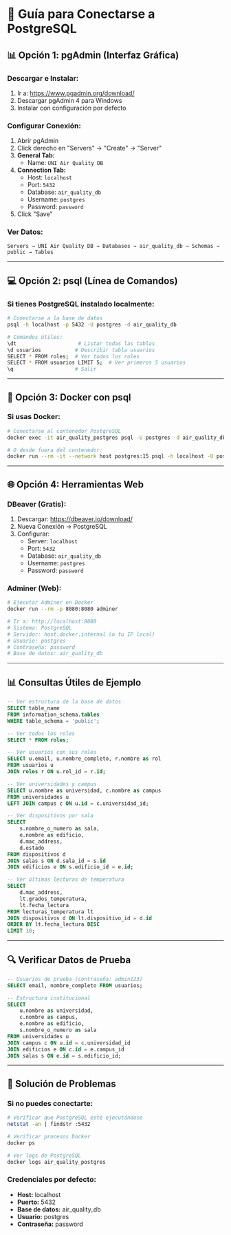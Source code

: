 # 🐘 Guía para Conectarse a PostgreSQL

## 📊 **Opción 1: pgAdmin (Interfaz Gráfica)**

### Descargar e Instalar:
1. Ir a: https://www.pgadmin.org/download/
2. Descargar pgAdmin 4 para Windows
3. Instalar con configuración por defecto

### Configurar Conexión:
1. Abrir pgAdmin
2. Click derecho en "Servers" → "Create" → "Server"
3. **General Tab:**
   - Name: `UNI Air Quality DB`
4. **Connection Tab:**
   - Host: `localhost`
   - Port: `5432`
   - Database: `air_quality_db`
   - Username: `postgres`
   - Password: `password`
5. Click "Save"

### Ver Datos:
```
Servers → UNI Air Quality DB → Databases → air_quality_db → Schemas → public → Tables
```

---

## 💻 **Opción 2: psql (Línea de Comandos)**

### Si tienes PostgreSQL instalado localmente:
```bash
# Conectarse a la base de datos
psql -h localhost -p 5432 -U postgres -d air_quality_db

# Comandos útiles:
\dt                    # Listar todas las tablas
\d usuarios           # Describir tabla usuarios
SELECT * FROM roles;  # Ver todos los roles
SELECT * FROM usuarios LIMIT 5;  # Ver primeros 5 usuarios
\q                    # Salir
```

---

## 🐳 **Opción 3: Docker con psql**

### Si usas Docker:
```bash
# Conectarse al contenedor PostgreSQL
docker exec -it air_quality_postgres psql -U postgres -d air_quality_db

# O desde fuera del contenedor:
docker run --rm -it --network host postgres:15 psql -h localhost -U postgres -d air_quality_db
```

---

## 🌐 **Opción 4: Herramientas Web**

### DBeaver (Gratis):
1. Descargar: https://dbeaver.io/download/
2. Nueva Conexión → PostgreSQL
3. Configurar:
   - Server: `localhost`
   - Port: `5432`
   - Database: `air_quality_db`
   - Username: `postgres`
   - Password: `password`

### Adminer (Web):
```bash
# Ejecutar Adminer en Docker
docker run --rm -p 8080:8080 adminer

# Ir a: http://localhost:8080
# Sistema: PostgreSQL
# Servidor: host.docker.internal (o tu IP local)
# Usuario: postgres
# Contraseña: password
# Base de datos: air_quality_db
```

---

## 📊 **Consultas Útiles de Ejemplo**

```sql
-- Ver estructura de la base de datos
SELECT table_name 
FROM information_schema.tables 
WHERE table_schema = 'public';

-- Ver todos los roles
SELECT * FROM roles;

-- Ver usuarios con sus roles
SELECT u.email, u.nombre_completo, r.nombre as rol
FROM usuarios u
JOIN roles r ON u.rol_id = r.id;

-- Ver universidades y campus
SELECT u.nombre as universidad, c.nombre as campus
FROM universidades u
LEFT JOIN campus c ON u.id = c.universidad_id;

-- Ver dispositivos por sala
SELECT 
    s.nombre_o_numero as sala,
    e.nombre as edificio,
    d.mac_address,
    d.estado
FROM dispositivos d
JOIN salas s ON d.sala_id = s.id
JOIN edificios e ON s.edificio_id = e.id;

-- Ver últimas lecturas de temperatura
SELECT 
    d.mac_address,
    lt.grados_temperatura,
    lt.fecha_lectura
FROM lecturas_temperatura lt
JOIN dispositivos d ON lt.dispositivo_id = d.id
ORDER BY lt.fecha_lectura DESC
LIMIT 10;
```

---

## 🔍 **Verificar Datos de Prueba**

```sql
-- Usuarios de prueba (contraseña: admin123)
SELECT email, nombre_completo FROM usuarios;

-- Estructura institucional
SELECT 
    u.nombre as universidad,
    c.nombre as campus,
    e.nombre as edificio,
    s.nombre_o_numero as sala
FROM universidades u
JOIN campus c ON u.id = c.universidad_id
JOIN edificios e ON c.id = e.campus_id
JOIN salas s ON e.id = s.edificio_id;
```

---

## 🚨 **Solución de Problemas**

### Si no puedes conectarte:
```bash
# Verificar que PostgreSQL esté ejecutándose
netstat -an | findstr :5432

# Verificar procesos Docker
docker ps

# Ver logs de PostgreSQL
docker logs air_quality_postgres
```

### Credenciales por defecto:
- **Host:** localhost
- **Puerto:** 5432
- **Base de datos:** air_quality_db
- **Usuario:** postgres
- **Contraseña:** password